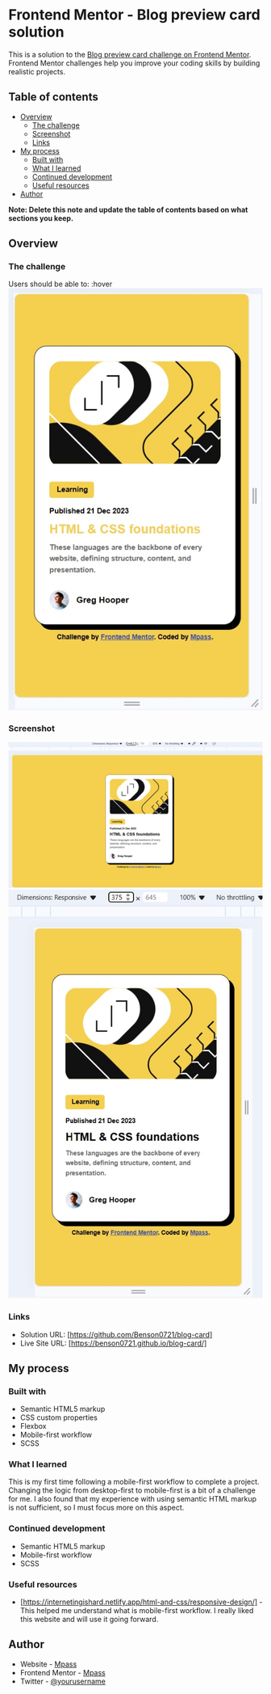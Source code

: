# Frontend Mentor - Blog preview card solution

This is a solution to the [Blog preview card challenge on Frontend Mentor](https://www.frontendmentor.io/challenges/blog-preview-card-ckPaj01IcS). Frontend Mentor challenges help you improve your coding skills by building realistic projects. 

## Table of contents

- [Overview](#overview)
  - [The challenge](#the-challenge)
  - [Screenshot](#screenshot)
  - [Links](#links)
- [My process](#my-process)
  - [Built with](#built-with)
  - [What I learned](#what-i-learned)
  - [Continued development](#continued-development)
  - [Useful resources](#useful-resources)
- [Author](#author)


**Note: Delete this note and update the table of contents based on what sections you keep.**

## Overview

### The challenge

Users should be able to:
:hover
![](./screen3.jpg)


### Screenshot

![](./screen1.jpg)
![](./screen2.jpg)


### Links

- Solution URL: [https://github.com/Benson0721/blog-card]
- Live Site URL: [https://benson0721.github.io/blog-card/]

## My process

### Built with

- Semantic HTML5 markup
- CSS custom properties
- Flexbox
- Mobile-first workflow
- SCSS

### What I learned
This is my first time following a mobile-first workflow to complete a project. Changing the logic from desktop-first to mobile-first is a bit of a challenge for me. I also found that my experience with using semantic HTML markup is not sufficient, so I must focus more on this aspect.

### Continued development
- Semantic HTML5 markup
- Mobile-first workflow
- SCSS
### Useful resources

- [https://internetingishard.netlify.app/html-and-css/responsive-design/] - This helped me understand what is mobile-first workflow. I really liked this website and will use it going forward.


## Author

- Website - [Mpass](https://github.com/Benson0721)
- Frontend Mentor - [Mpass](https://www.frontendmentor.io/profile/yourusername)
- Twitter - [@yourusername](https://www.twitter.com/yourusername)

